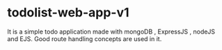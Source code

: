 # todolist-web-app-v1
It is a simple todo application made with mongoDB , ExpressJS , nodeJS and EJS. Good route handling concepts are used in it.
